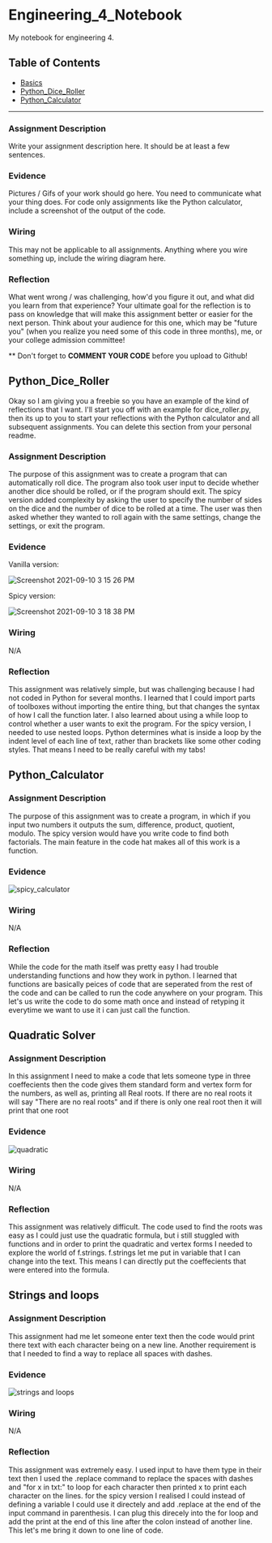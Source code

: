 # Engineering_4_Notebook
My notebook for engineering 4.


## Table of Contents
* [Basics](#Basics)
* [Python_Dice_Roller](#PythonDiceRoller)
* [Python_Calculator](#Python_Calculator)
---

### Assignment Description

Write your assignment description here. It should be at least a few sentences.

### Evidence 

Pictures / Gifs of your work should go here.  You need to communicate what your thing does. For code only assignments like the Python calculator, include a screenshot of the output of the code.

### Wiring

This may not be applicable to all assignments. Anything where you wire something up, include the wiring diagram here.

### Reflection

What went wrong / was challenging, how'd you figure it out, and what did you learn from that experience?  Your ultimate goal for the reflection is to pass on knowledge that will make this assignment better or easier for the next person. Think about your audience for this one, which may be "future you" (when you realize you need some of this code in three months), me, or your college admission committee!

** Don't forget to **COMMENT YOUR CODE** before you upload to Github!

## Python_Dice_Roller

Okay so I am giving you a freebie so you have an example of the kind of reflections that I want. I'll start you off with an example for dice_roller.py, then its up to you to start your reflections with the Python calculator and all subsequent assignments. You can delete this section from your personal readme. 

### Assignment Description

The purpose of this assignment was to create a program that can automatically roll dice. The program also took user input to decide whether another dice should be rolled, or if the program should exit. The spicy version added complexity by asking the user to specify the number of sides on the dice and the number of dice to be rolled at a time. The user was then asked whether they wanted to roll again with the same settings, change the settings, or exit the program. 

### Evidence 

Vanilla version:

![Screenshot 2021-09-10 3 15 26 PM](https://user-images.githubusercontent.com/89222808/133513775-a3eafb43-f836-4e4f-8aa6-e28ca584901f.png)

Spicy version:

![Screenshot 2021-09-10 3 18 38 PM](https://user-images.githubusercontent.com/89222808/133513750-727cdb6c-1c27-4c8a-83d4-50ea9136a221.png)

### Wiring

N/A

### Reflection

This assignment was relatively simple, but was challenging because I had not coded in Python for several months. I learned that I could import parts of toolboxes without importing the entire thing, but that changes the syntax of how I call the function later. I also learned about using a while loop to control whether a user wants to exit the program. For the spicy version, I needed to use nested loops. Python determines what is inside a loop by the indent level of each line of text, rather than brackets like some other coding styles. That means I need to be really careful with my tabs!


## Python_Calculator

### Assignment Description

The purpose of this assignment was to create a program, in which if you input two numbers it outputs the sum, difference, product, quotient, modulo. The spicy version would have you write code to find both factorials. The main feature in the code hat makes all of this work is a function.


### Evidence 

![spicy_calculator](https://user-images.githubusercontent.com/56924009/135490197-223c69d2-6950-4909-b681-342d041c2ea0.PNG)


### Wiring

N/A

### Reflection

While the code for the math itself was pretty easy I had trouble understanding functions and how they work in python. I learned that functions are basically peices of code that are seperated from the rest of the code and can be called to run the code anywhere on your program. This let's us write the code to do some math once and instead of retyping it everytime we want to use it i can just call the function.


## Quadratic Solver

### Assignment Description

In this assignment I need to make a code that lets someone type in three coeffecients then the code gives them standard form and vertex form for the numbers, as well as, printing all Real roots. If there are no real roots it will say "There are no real roots" and if there is only one real root then it will print that one root

### Evidence

![quadratic](https://user-images.githubusercontent.com/56924009/136056613-23a82fed-30a2-4504-a05a-32d4757a0d87.PNG)


### Wiring

N/A

### Reflection

This assignment was relatively difficult. The code used to find the roots was easy as I could just use the quadratic formula, but i still stuggled with functions and in order to print the quadratic and vertex forms I needed to explore the world of f.strings.  f.strings let me put in variable that I can change into the text. This means I can directly put the coeffecients that were entered into the formula. 


## Strings and loops

### Assignment Description

This assignment had me let someone enter text then the code would print there text with each character being on a new line. Another requirement is that I needed to find a way to replace all spaces with dashes. 

### Evidence

![strings and loops](https://user-images.githubusercontent.com/56924009/136058716-718568e6-1e3d-40b4-9003-3cce5b119881.PNG)

### Wiring

N/A

### Reflection

This assignment was extremely easy. I used input to have them type in their text then I used the .replace command to replace the spaces with dashes and "for x in txt:" to loop for each character then printed x to print each character on the lines. for the spicy version I realised I could instead of defining a variable I could use it directely and add .replace at the end of the input command in parenthesis. I can plug this direcely into the for loop and add the print at the end of this line after the colon instead of another line. This let's me bring it down to one line of code. 

